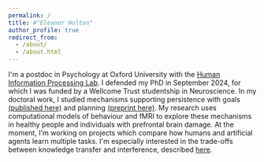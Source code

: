```yaml
---
permalink: /
title: #"Eleanor Holton"
author_profile: true
redirect_from: 
  - /about/
  - /about.html
---
```


I'm a postdoc in Psychology at Oxford University with the [Human Information Processing Lab](https://humaninformationprocessing.com/). I defended my PhD in September 2024, for which I was funded by a Wellcome Trust studentship in Neuroscience. In my doctoral work, I studied mechanisms supporting persistence with goals [(published here)](https://www.nature.com/articles/s41562-024-01844-5) and planning [(preprint here)](https://osf.io/preprints/psyarxiv/y8xqr/). My research uses computational models of behaviour and fMRI to explore these mechanisms in healthy people and individuals with prefrontal brain damage. At the moment, I'm working on projects which compare how humans and artificial agents learn multiple tasks. I'm especially interested in the trade-offs between knowledge transfer and interference, described [here](https://2023.ccneuro.website/proceedings/0001124.pdf?s=W&pn=1595). 


